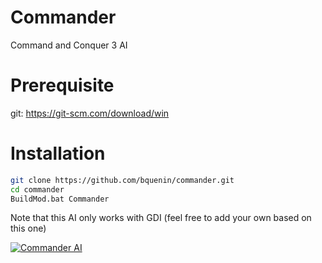 # Commander
Command and Conquer 3 AI

# Prerequisite
git: https://git-scm.com/download/win

# Installation
```bash
git clone https://github.com/bquenin/commander.git
cd commander
BuildMod.bat Commander
```

Note that this AI only works with GDI (feel free to add your own based on this one)

<a href="http://www.moddb.com/mods/commander" title="View Commander AI on Mod DB" target="_blank"><img src="http://button.moddb.com/rating/medium/mods/29319.png" alt="Commander AI" /></a>
